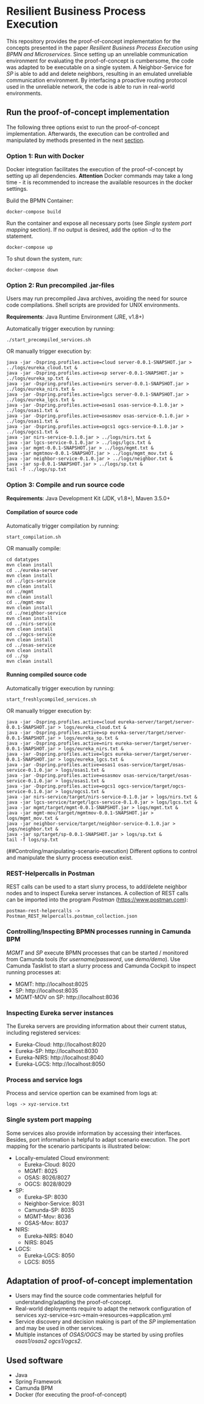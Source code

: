 # Resilient Business Process Execution
This repository provides the proof-of-concept implementation for the concepts presented in the paper *Resilient Business Process Execution using BPMN and Microservices*. Since setting up an unreliable communication environment for evaluating the proof-of-concept is cumbersome, the code was adapted to be executable on a single system. A Neighbor-Service for *SP* is able to add and delete neighbors, resulting in an emulated unreliable communication environment. By interfacing a proactive routing protocol used in the unreliable network, the code is able to run in real-world environments.

## Run the proof-of-concept implementation
The following three options exist to run the proof-of-concept implementation. Afterwards, the execution can be controlled and manipulated by methods presented in the next [section](##Controling/manipulating-scenario-execution).

### Option 1: Run with Docker
Docker integration facilitates the execution of the proof-of-concept by setting up all dependencies. **Attention** Docker commands may take a long time - it is recommended to increase the available resources in the docker settings. 

Build the BPMN Container:

    docker-compose build

Run the container and expose all necessary ports (see *Single system port mapping* section). If no output is desired, add the option *-d* to the statement.

    docker-compose up

To shut down the system, run:

    docker-compose down

### Option 2: Run precompiled .jar-files
Users may run precompiled Java archives, avoiding the need for source code compilations. Shell scripts are provided for UNIX environments.

**Requirements**: Java Runtime Environment (JRE, v1.8+)

Automatically trigger execution by running:

	./start_precompiled_services.sh

OR manually trigger execution by:

	java -jar -Dspring.profiles.active=cloud server-0.0.1-SNAPSHOT.jar > ../logs/eureka_cloud.txt &
    java -jar -Dspring.profiles.active=sp server-0.0.1-SNAPSHOT.jar > ../logs/eureka_sp.txt &
    java -jar -Dspring.profiles.active=nirs server-0.0.1-SNAPSHOT.jar > ../logs/eureka_nirs.txt &
    java -jar -Dspring.profiles.active=lgcs server-0.0.1-SNAPSHOT.jar > ../logs/eureka_lgcs.txt &
    java -jar -Dspring.profiles.active=osas1 osas-service-0.1.0.jar > ../logs/osas1.txt &
    java -jar -Dspring.profiles.active=osasmov osas-service-0.1.0.jar > ../logs/osas1.txt &
    java -jar -Dspring.profiles.active=ogcs1 ogcs-service-0.1.0.jar > ../logs/ogcs1.txt &
    java -jar nirs-service-0.1.0.jar > ../logs/nirs.txt &
    java -jar lgcs-service-0.1.0.jar > ../logs/lgcs.txt &
    java -jar mgmt-0.0.1-SNAPSHOT.jar > ../logs/mgmt.txt &
    java -jar mgmtmov-0.0.1-SNAPSHOT.jar > ../logs/mgmt_mov.txt &
    java -jar neighbor-service-0.1.0.jar > ../logs/neighbor.txt &
    java -jar sp-0.0.1-SNAPSHOT.jar > ../logs/sp.txt &
    tail -f ../logs/sp.txt

### Option 3: Compile and run source code
**Requirements**: Java Development Kit (JDK, v1.8+), Maven 3.5.0+

#### Compilation of source code
Automatically trigger compilation by running:
	
    start_compilation.sh

OR manually compile:
	
	cd datatypes
    mvn clean install
    cd ../eureka-server
    mvn clean install
    cd ../lgcs-service
    mvn clean install
    cd ../mgmt
    mvn clean install
    cd ../mgmt-mov
    mvn clean install
    cd ../neighbor-service
    mvn clean install
    cd ../nirs-service
    mvn clean install
    cd ../ogcs-service
    mvn clean install
    cd ../osas-service
    mvn clean install
    cd ../sp
    mvn clean install

#### Running compiled source code
Automatically trigger execution by running:

    start_freshlycompiled_services.sh

OR manually trigger execution by:	

	java -jar -Dspring.profiles.active=cloud eureka-server/target/server-0.0.1-SNAPSHOT.jar > logs/eureka_cloud.txt &
    java -jar -Dspring.profiles.active=sp eureka-server/target/server-0.0.1-SNAPSHOT.jar > logs/eureka_sp.txt &
    java -jar -Dspring.profiles.active=nirs eureka-server/target/server-0.0.1-SNAPSHOT.jar > logs/eureka_nirs.txt &
    java -jar -Dspring.profiles.active=lgcs eureka-server/target/server-0.0.1-SNAPSHOT.jar > logs/eureka_lgcs.txt &
    java -jar -Dspring.profiles.active=osas1 osas-service/target/osas-service-0.1.0.jar > logs/osas1.txt &
    java -jar -Dspring.profiles.active=osasmov osas-service/target/osas-service-0.1.0.jar > logs/osas1.txt &
    java -jar -Dspring.profiles.active=ogcs1 ogcs-service/target/ogcs-service-0.1.0.jar > logs/ogcs1.txt &
    java -jar nirs-service/target/nirs-service-0.1.0.jar > logs/nirs.txt &
    java -jar lgcs-service/target/lgcs-service-0.1.0.jar > logs/lgcs.txt &
    java -jar mgmt/target/mgmt-0.0.1-SNAPSHOT.jar > logs/mgmt.txt &
    java -jar mgmt-mov/target/mgmtmov-0.0.1-SNAPSHOT.jar > logs/mgmt_mov.txt &
    java -jar neighbor-service/target/neighbor-service-0.1.0.jar > logs/neighbor.txt &
    java -jar sp/target/sp-0.0.1-SNAPSHOT.jar > logs/sp.txt &
    tail -f logs/sp.txt

(##Controling/manipulating-scenario-execution)
Different options to control and manipulate the slurry process execution exist.

### REST-Helpercalls in Postman
REST calls can be used to a start slurry process, to add/delete neighbor nodes and to inspect Eureka server instances. A collection of REST calls can be imported into the program *Postman* (https://www.postman.com):

    postman-rest-helpercalls -> Postman_REST_Helpercalls.postman_collection.json

### Controlling/Inspecting BPMN processes running in Camunda BPM
*MGMT* and *SP* execute BPMN processes that can be started / monitored from Camunda tools (for *username/password*, use *demo/demo*). Use Camunda Tasklist to start a slurry process and Camunda Cockpit to inspect running processes at:
- MGMT: http://localhost:8025
- SP: http://localhost:8035
- MGMT-MOV on SP: http://localhost:8036

### Inspecting Eureka server instances
The Eureka servers are providing information about their current status, including registered services:
- Eureka-Cloud: http://localhost:8020
- Eureka-SP: http://localhost:8030
- Eureka-NIRS: http://localhost:8040
- Eureka-LGCS: http://localhost:8050

### Process and service logs
Process and service opertion can be examined from logs at:

    logs -> xyz-service.txt

### Single system port mapping
Some services also provide information by accessing their interfaces. Besides, port information is helpful to adapt scenario execution. The port mapping for the scenario participants is illustrated below:
- Locally-emulated Cloud environment:
    - Eureka-Cloud: 8020
    - MGMT: 8025
    - OSAS: 8026/8027
    - OGCS: 8028/8029
- SP:
    - Eureka-SP: 8030
    - Neighbor-Service: 8031
    - Camunda-SP: 8035
    - MGMT-Mov: 8036
    - OSAS-Mov: 8037
- NIRS:
    - Eureka-NIRS: 8040
    - NIRS: 8045
- LGCS:
    - Eureka-LGCS: 8050
    - LGCS: 8055

## Adaptation of proof-of-concept implementation
- Users may find the source code commentaries helpfull for understanding/adapting the proof-of-concept.
- Real-world deployments require to adapt the network configuration of services
	xyz-service->src->main->resources->application.yml
- Service discovery and decision making is part of the *SP* implementation and may be used in other services.
- Multiple instances of *OSAS/OGCS* may be started by using profiles *osas1/osas2 ogcs1/ogcs2*.


## Used software
- Java
- Spring Framework
- Camunda BPM
- Docker (for executing the proof-of-concept)
